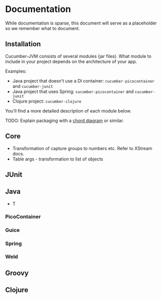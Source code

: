 # Documentation

While documentation is sparse, this document will serve as a placeholder so we remember what to document.

## Installation

Cucumber-JVM consists of several modules (jar files). 
What module to include in your project depends on the architecture of your app.

Examples:

* Java project that doesn't use a DI container: `cucumber-picocontainer` and `cucumber-junit`
* Java project that uses Spring: `cucumber-picocontainer` and `cucumber-junit`
* Clojure project: `cucumber-clojure`

You'll find a more detailed description of each module below.

TODO: Explain packaging with a [chord diagram](http://mbostock.github.com/d3/ex/chord.html) or similar.

## Core

* Transformation of capture groups to numbers etc. Refer to XStream docs.
* Table args - transformation to list of objects

## JUnit
## Java

* T

### PicoContainer
### Guice
### Spring
### Weld
## Groovy
## Clojure
